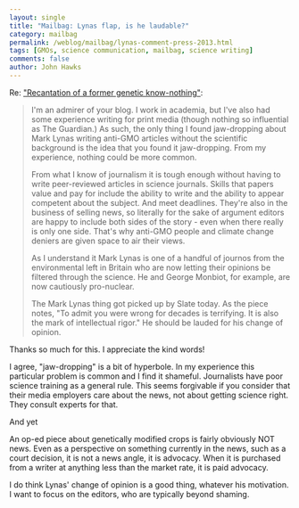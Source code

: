 ```yaml
---
layout: single 
title: "Mailbag: Lynas flap, is he laudable?" 
category: mailbag
permalink: /weblog/mailbag/lynas-comment-press-2013.html
tags: [GMOs, science communication, mailbag, science writing] 
comments: false 
author: John Hawks 
---
```


Re: <a href="https://johnhawks.net/weblog/topics/biotech/gmo/lynas-conversion-gmo-science-2013.html">"Recantation of a former genetic know-nothing"</a>:

<blockquote>I'm an admirer of your blog. I work in academia, but I've also had some experience writing for print media (though nothing so influential as The Guardian.)
As such, the only thing I found jaw-dropping about Mark Lynas writing anti-GMO articles without the scientific background is the idea that you found it jaw-dropping. From my experience, nothing could be more common.
 
From what I know of journalism it is tough enough without having to write peer-reviewed articles in science journals. Skills that papers value and pay for include the ability to write and the ability to appear competent about the subject.  And meet deadlines. They're also in the business of selling news, so literally for the sake of argument editors are happy to include both sides of the story - even when there really is only one side. That's why anti-GMO people and climate change deniers are given space to air their views.
 
As I understand it Mark Lynas is one of a handful of journos from the environmental left in Britain who are now letting their opinions be filtered through the science. He and George Monbiot, for example, are now cautiously pro-nuclear.
 
The Mark Lynas thing got picked up by Slate today. As the piece notes, "To admit you were wrong for decades is terrifying. It is also the mark of intellectual rigor." He should be lauded for his change of opinion.</blockquote>


Thanks so much for this. I appreciate the kind words!

I agree, "jaw-dropping" is a bit of hyperbole. In my experience this particular problem is common and I find it shameful. Journalists have poor science training as a general rule. This seems forgivable if you consider that their media employers care about the news, not about getting science right. They consult experts for that.

And yet

An op-ed piece about genetically modified crops is fairly obviously NOT news. Even as a perspective on something currently in the news, such as a court decision, it is not a news angle, it is advocacy. When it is purchased from a writer at anything less than the market rate, it is paid advocacy. 

I do think Lynas' change of opinion is a good thing, whatever his motivation. I want to focus on the editors, who are typically beyond shaming. 


